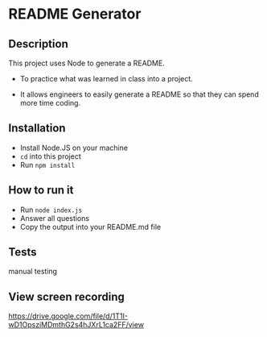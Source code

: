 # README Generator

## Description

This project uses Node to generate a README.

- To practice what was learned in class into a project.

- It allows engineers to easily generate a README so that they can spend more time coding.

## Installation

- Install Node.JS on your machine
- `cd` into this project
- Run `npm install`

## How to run it

- Run `node index.js`
- Answer all questions
- Copy the output into your README.md file

## Tests

manual testing

## View screen recording

https://drive.google.com/file/d/1T1I-wD1OpsziMDmthG2s4hJXrL1ca2FF/view
